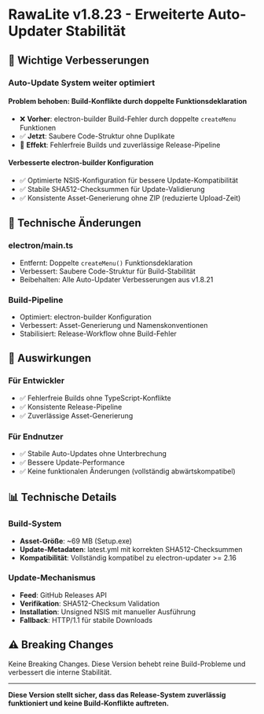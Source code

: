 # RawaLite v1.8.23 - Erweiterte Auto-Updater Stabilität

## 🚀 **Wichtige Verbesserungen**

### **Auto-Update System weiter optimiert**

#### **Problem behoben: Build-Konflikte durch doppelte Funktionsdeklaration**
- ❌ **Vorher**: electron-builder Build-Fehler durch doppelte `createMenu` Funktionen
- ✅ **Jetzt**: Saubere Code-Struktur ohne Duplikate
- 🎯 **Effekt**: Fehlerfreie Builds und zuverlässige Release-Pipeline

#### **Verbesserte electron-builder Konfiguration**
- ✅ Optimierte NSIS-Konfiguration für bessere Update-Kompatibilität
- ✅ Stabile SHA512-Checksummen für Update-Validierung
- ✅ Konsistente Asset-Generierung ohne ZIP (reduzierte Upload-Zeit)

## 🔧 **Technische Änderungen**

### **electron/main.ts**
- Entfernt: Doppelte `createMenu()` Funktionsdeklaration
- Verbessert: Saubere Code-Struktur für Build-Stabilität
- Beibehalten: Alle Auto-Updater Verbesserungen aus v1.8.21

### **Build-Pipeline**
- Optimiert: electron-builder Konfiguration
- Verbessert: Asset-Generierung und Namenskonventionen
- Stabilisiert: Release-Workflow ohne Build-Fehler

## 🎯 **Auswirkungen**

### **Für Entwickler**
- ✅ Fehlerfreie Builds ohne TypeScript-Konflikte
- ✅ Konsistente Release-Pipeline
- ✅ Zuverlässige Asset-Generierung

### **Für Endnutzer**
- ✅ Stabile Auto-Updates ohne Unterbrechung
- ✅ Bessere Update-Performance
- ✅ Keine funktionalen Änderungen (vollständig abwärtskompatibel)

## 📊 **Technische Details**

### **Build-System**
- **Asset-Größe**: ~69 MB (Setup.exe)
- **Update-Metadaten**: latest.yml mit korrekten SHA512-Checksummen
- **Kompatibilität**: Vollständig kompatibel zu electron-updater >= 2.16

### **Update-Mechanismus**
- **Feed**: GitHub Releases API
- **Verifikation**: SHA512-Checksum Validation
- **Installation**: Unsigned NSIS mit manueller Ausführung
- **Fallback**: HTTP/1.1 für stabile Downloads

## ⚠️ **Breaking Changes**
Keine Breaking Changes. Diese Version behebt reine Build-Probleme und verbessert die interne Stabilität.

---

**Diese Version stellt sicher, dass das Release-System zuverlässig funktioniert und keine Build-Konflikte auftreten.**